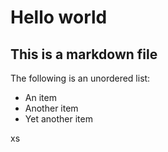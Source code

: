# Hello world
## This is a markdown file

The following is an unordered list:
* An item
* Another item
* Yet another item

xs